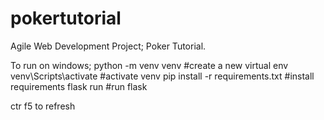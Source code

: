 # pokertutorial
Agile Web Development Project; Poker Tutorial.

To run on windows; 
python -m venv venv              #create a new virtual env
venv\Scripts\activate            #activate venv
pip install -r requirements.txt  #install requirements 
flask run                        #run flask



ctr f5 to refresh